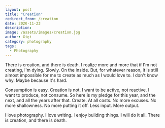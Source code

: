 ```yaml
---
layout: post
title: "Creation"
redirect_from: /creation
date: 2020-11-23
description:
image: /assets/images/creation.jpg
author: Gigi
category: photography
tags:
  - Photography
---
```


There is creation, and there is death. I realize more and more that if I'm not creating, I'm dying. Slowly. On the inside. But, for whatever reason, it is still almost impossible for me to create as much as I would love to. I don't know why. Maybe because it's hard.

Consumption is easy. Creation is not. I want to be active, not reactive. I want to produce, not consume. So here is my pledge for this year, and the next, and all the years after that. Create. At all costs. No more excuses. No more shallowness. No more putting it off. Less input. More output.

I love photography. I love writing. I enjoy building things. I will do it all. There is creation, and there is death.
